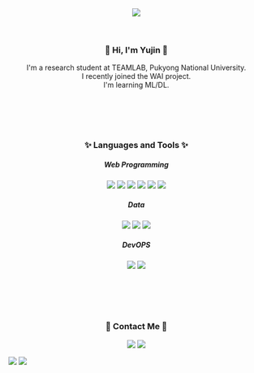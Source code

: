 <header>
  <img src="https://capsule-render.vercel.app/api?type=waving&color=FFD4DF&height=300&section=header&text=Yujin%20Jung%20🤗&fontSize=70" />
</header>        

<div align='center'>
  <h3>👋 Hi, I'm Yujin 👋</h3>
    <p>
      I'm a research student at <a src="https://github.com/TeamLab">TEAMLAB</a>, Pukyong National University.<br>
      I recently joined the WAI project.<br>
      I'm learning ML/DL.
    </p>
  <h3 style='margin-top: 100px'>✨ Languages and Tools ✨</h3>
    <h5>Web Programming</h5>
      <img src="https://img.shields.io/badge/HTML-000000?style=round-square&logo=HTML5&logoColor=red"/>
      <img src="https://img.shields.io/badge/CSS-000000?style=round-square&logo=css3&logoColor=blue"/>
      <img src="https://img.shields.io/badge/JavaScript-000000?style=round-square&logo=JavaScript&logoColor=yellow"/>
      <img src="https://img.shields.io/badge/Vue.js-000000?style=round-square&logo=Vue.js&logoColor=bluegreen"/>
      <img src="https://img.shields.io/badge/Node.js-000000?style=round-square&logo=Node.js&logoColor=bluegreen"/>
      <img src="https://img.shields.io/badge/Bootstrap-000000?style=round-square&logo=Bootstrap&logoColor=7952B3"/>
    <h5>Data</h5>
      <img src="https://img.shields.io/badge/Python-000000?style=round-square&logo=Python&logoColor=blue"/>
      <img src="https://img.shields.io/badge/Pandas-000000?style=round-square&logo=Pandas&logoColor=150458">
      <img src="https://img.shields.io/badge/MySQL-000000?style=round-square&logo=MySQL&logoColor=4479A1">
    <h5>DevOPS</h5>
      <img src="https://img.shields.io/badge/GitHub-000000?style=round-square&logo=GitHub&logoColor=bluegreen"/>
      <img src="https://img.shields.io/badge/Visual Studio Code-000000?style=round-square&logo=Visual Studio Code&logoColor=007ACC"/>
  <h3 style='margin-top: 100px'>📮 Contact Me 📮</h3>
  <p>
    <a href="mailto:wjd1dbwls@gmail.com"><img src="https://img.shields.io/badge/Gmail-000000?style=round-square&logo=gmail&logoColor=EA4335"/></a>
    <a href="https://www.instagram.com/j_yujin_5"><img src="https://img.shields.io/badge/Instagram-000000?style=round-square&logo=Instagram&logoColor=E4405F"/></a>
  </p>
</div>

![](https://github.com/jjungyujin/github-stats-transparent/blob/output/generated/overview.svg)
![](https://github.com/jjungyujin/github-stats-transparent/blob/output/generated/languages.svg)
